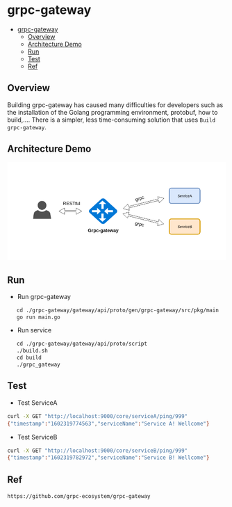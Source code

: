 # grpc-gateway

- [grpc-gateway](#grpc-gateway)
  - [Overview](#Overview)
  - [Architecture Demo](#Architecture-Demo)
  - [Run](#Run)
  - [Test](#Test)
  - [Ref](#Ref)

## Overview

Building grpc-gateway has caused many difficulties for developers such as the installation of the Golang programming environment, protobuf, how to build,.... There is a simpler, less time-consuming solution that uses `Build grpc-gateway`.
  
## Architecture Demo

<p align="center">
  <img src="./images/model.png"/>
</p>
  
## Run
 - Run grpc-gateway
 ```shell script
    cd ./grpc-gateway/gateway/api/proto/gen/grpc-gateway/src/pkg/main
    go run main.go
 ```
 - Run service  
 ```shell script
    cd ./grpc-gateway/gateway/api/proto/script
    ./build.sh
    cd build
    ./grpc_gateway
 ```

## Test

- Test ServiceA
  
```sh
curl -X GET "http://localhost:9000/core/serviceA/ping/999"
{"timestamp":"1602319774563","serviceName":"Service A! Wellcome"}
```

- Test ServiceB

```sh
curl -X GET "http://localhost:9000/core/serviceB/ping/999"
{"timestamp":"1602319782972","serviceName":"Service B! Wellcome"}
```

## Ref
```link
https://github.com/grpc-ecosystem/grpc-gateway
```